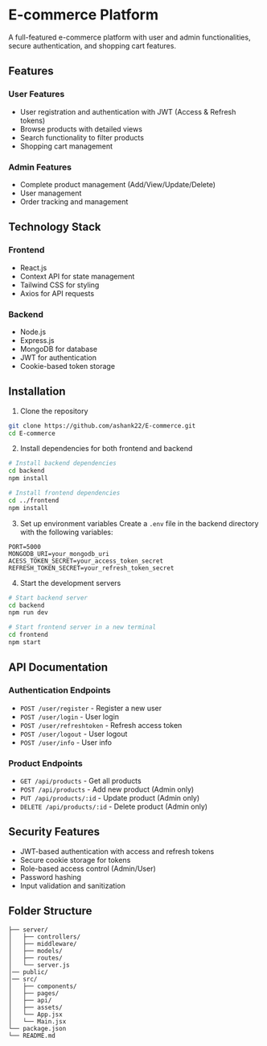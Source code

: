 # E-commerce Platform

A full-featured e-commerce platform with user and admin functionalities, secure authentication, and shopping cart features.

## Features

### User Features
- User registration and authentication with JWT (Access & Refresh tokens)
- Browse products with detailed views
- Search functionality to filter products
- Shopping cart management

### Admin Features
- Complete product management (Add/View/Update/Delete)
- User management
- Order tracking and management

## Technology Stack

### Frontend
- React.js
- Context API for state management
- Tailwind CSS for styling
- Axios for API requests

### Backend
- Node.js
- Express.js
- MongoDB for database
- JWT for authentication
- Cookie-based token storage

## Installation

1. Clone the repository
```bash
git clone https://github.com/ashank22/E-commerce.git
cd E-commerce
```

2. Install dependencies for both frontend and backend
```bash
# Install backend dependencies
cd backend
npm install

# Install frontend dependencies
cd ../frontend
npm install
```

3. Set up environment variables
Create a `.env` file in the backend directory with the following variables:
```env
PORT=5000
MONGODB_URI=your_mongodb_uri
ACESS_TOKEN_SECRET=your_access_token_secret
REFRESH_TOKEN_SECRET=your_refresh_token_secret
```

4. Start the development servers
```bash
# Start backend server
cd backend
npm run dev

# Start frontend server in a new terminal
cd frontend
npm start
```

## API Documentation

### Authentication Endpoints
- `POST /user/register` - Register a new user
- `POST /user/login` - User login
- `POST /user/refreshtoken` - Refresh access token
- `POST /user/logout` - User logout
- `POST /user/info` - User info

### Product Endpoints
- `GET /api/products` - Get all products
- `POST /api/products` - Add new product (Admin only)
- `PUT /api/products/:id` - Update product (Admin only)
- `DELETE /api/products/:id` - Delete product (Admin only)


## Security Features

- JWT-based authentication with access and refresh tokens
- Secure cookie storage for tokens
- Role-based access control (Admin/User)
- Password hashing
- Input validation and sanitization

## Folder Structure

```
├── server/
│   ├── controllers/
│   ├── middleware/
│   ├── models/
│   ├── routes/
│   └── server.js
│── public/
│── src/
│   ├── components/
│   ├── pages/
│   ├── api/
│   ├── assets/
│   └── App.jsx
│   └── Main.jsx
└── package.json
└── README.md
```


